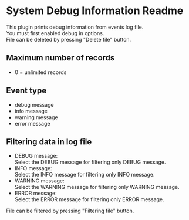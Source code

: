 System Debug Information Readme
====

This plugin prints debug information from events log file.  
You must first enabled debug in options.  
File can be deleted by pressing "Delete file" button.  

Maximum number of records
-----------
* 0 = unlimited records  


Event type
-----------
* debug message
* info message
* warning message
* error message  


Filtering data in log file  
-----------  
* DEBUG message:  
  Select the DEBUG message for filtering only DEBUG message.  
* INFO message:  
  Select the INFO message for filtering only INFO message.  
* WARNING message:  
  Select the WARNING message for filtering only WARNING message.  
* ERROR message:  
  Select the ERROR message for filtering only ERROR message.  

File can be filtered by pressing "Filtering file" button.



